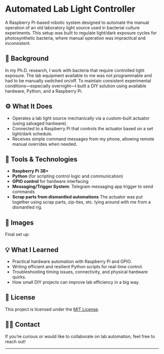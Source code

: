 # Automated Lab Light Controller

A Raspberry Pi-based robotic system designed to automate the manual operation of an old laboratory light source used in bacterial culture experiments. This setup was built to regulate light/dark exposure cycles for photosynthetic bacteria, where manual operation was impractical and inconsistent.

## 🧪 Background

In my Ph.D. research, I work with bacteria that require controlled light exposure. The lab equipment available to me was not programmable and had to be manually switched on/off. To maintain consistent experimental conditions—especially overnight—I built a DIY solution using available hardware, Python, and a Raspberry Pi.

## ⚙️ What It Does

- Operates a lab light source mechanically via a custom-built actuator (using salvaged hardware).
- Connected to a Raspberry Pi that controls the actuator based on a set light/dark schedule.
- Receives simple command messages from my phone, allowing remote manual overrides when needed.

## 🧰 Tools & Technologies

- **Raspberry Pi 3B+**
- **Python** (for scripting control logic and communication)
- **GPIO control** for hardware interfacing
- **Messaging/Trigger System**: Telegram messaging app trigger to send commands
- **Scrap parts from dismantled automations** The actuator was put together using scrap parts, zip-ties, etc. lying around with me from a dismantled rig. 

## 📸 Images
Final set up: 


## 💡 What I Learned

- Practical hardware automation with Raspberry Pi and GPIO.
- Writing efficient and resilient Python scripts for real-time control.
- Troubleshooting timing issues, connectivity, and physical hardware quirks.
- How small DIY projects can improve lab efficiency in a big way.

## 📄 License

This project is licensed under the [MIT License](LICENSE).

## 🙋‍♂️ Contact

If you’re curious or would like to collaborate on lab automation, feel free to reach out!

---

